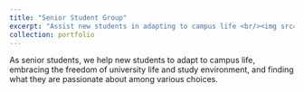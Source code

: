 ```yaml
---
title: "Senior Student Group"
excerpt: "Assist new students in adapting to campus life <br/><img src='student.png'>"
collection: portfolio
---
```


As senior students, we help new students to adapt to campus life, embracing the freedom of university life and study environment, and finding what they are passionate about among various choices.
